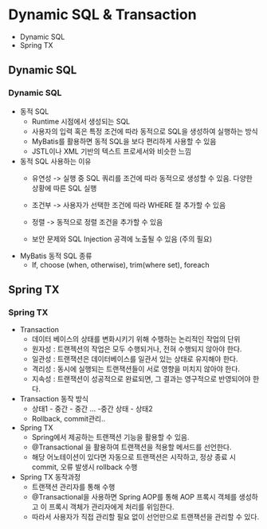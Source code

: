 # Dynamic SQL & Transaction
- Dynamic SQL
- Spring TX

## Dynamic SQL
### Dynamic SQL
- 동적 SQL
    - Runtime 시점에서 생성되는 SQL
    - 사용자의 입력 혹은 특정 조건에 따라 동적으로 SQL을 생성하여 실행하는 방식
    - MyBatis를 활용하면 동적 SQL을 보다 편리하게 사용할 수 있음
    - JSTL이나 XML 기반의 텍스트 프로세서와 비슷한 느낌
- 동적 SQL 사용하는 이유
    - 유연성 -> 실행 중 SQL 쿼리를 조건에 따라 동적으로 생성할 수 있음. 다양한 상황에 따른 SQL 실행
    - 조건부 -> 사용자가 선택한 조건에 따라 WHERE 절 추가할 수 있음
    - 정렬 -> 동적으로 정렬 조건을 추가할 수 있음

    - 보안 문제와 SQL Injection 공격에 노출될 수 있음 (주의 필요)
- MyBatis 동적 SQL 종류
    - If, choose (when, otherwise), trim(where set), foreach 

## Spring TX
### Spring TX
- Transaction
    - 데이터 베이스의 상태를 변화시키기 위해 수행하는 논리적인 작업의 단위
    - 원자성 : 트랜젝션의 작업은 모두 수행되거나, 전혀 수행되지 않아야 한다.
    - 일관성 : 트랜잭션은 데이터베이스를 일관서 있는 상태로 유지해야 한다.
    - 격리성 : 동시에 실행되는 트랜잭션들이 서로 영향을 미치지 않아야 한다.
    - 지속성 : 트랜잭션이 성공적으로 완료되면, 그 결과는 영구적으로 반영되어야 한다.
- Transaction 동작 방식
    - 상태1 - 중간 - 중간 ... -중간 상태 - 상태2
    - Rollback, commit관리..
- Spring TX
    - Spring에서 제공하는 트랜잭션 기능을 활용할 수 있음.
    - @Transactional 을 활용하여 트랜잭션을 적용할 메서드를 선언한다.
    - 해당 어노테이션이 있다면 자동으로 트랜잭션은 시작하고, 정상 종료 시 commit, 오류 발생시 rollback 수행
- Spring TX 동작과정
    - 트랜잭션 관리자를 통해 수행
    - @Transactional을 사용하면 Spring AOP를 통해 AOP 프록시 객체를 생성하고 이 프록시 객체가 관리자에게 처리를 위임한다.
    - 따라서 사용자가 직접 관리할 필요 없이 선언만으로 트랜잭션을 관리할 수 있다.